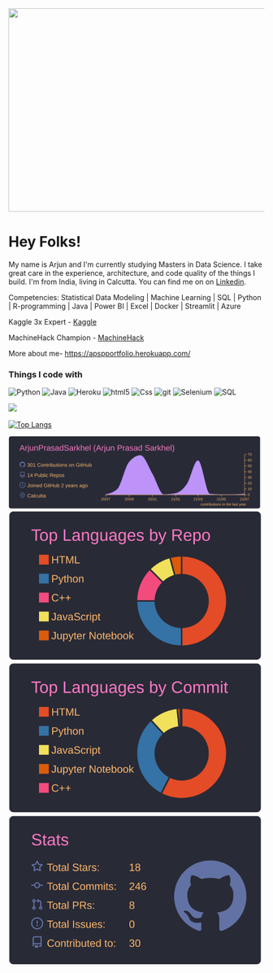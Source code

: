
<img src="https://user-images.githubusercontent.com/49405291/134882927-dd1d4f93-c92f-4777-90ea-d89f9744f4ee.gif" height ="400px" width="1200px">

# Hey Folks!
My name is Arjun and I'm currently studying Masters in Data Science. I take great care in the experience, architecture, and code quality of the things I build. I'm from India, living in Calcutta. You can find me on on [Linkedin](https://www.linkedin.com/in/arjun-prasad-sarkhel-99b80896/).

Competencies: Statistical Data Modeling | Machine Learning | SQL | Python | R-programming | Java | Power BI | Excel | Docker | Streamlit | Azure

Kaggle 3x Expert - [Kaggle](https://www.kaggle.com/arjunprasadsarkhel) 

MachineHack Champion - [MachineHack](https://machinehack.com/user/profile/ui/612351d7e56c8032b78c5dc1)

More about me- https://apspportfolio.herokuapp.com/

<h3>Things I code with</h3>
<p>
  
  <img alt="Python" src="https://img.shields.io/badge/Python-14354C?style=flat-square&logo=python&logoColor=white" />
  <img alt="Java" src="https://img.shields.io/badge/Java-ED8B00?style=flat-square&logo=java&logoColor=white" />
  <img alt="Heroku" src="https://img.shields.io/badge/-Heroku-430098?style=flat-square&logo=heroku&logoColor=white" />
  <img alt="html5" src="https://img.shields.io/badge/-HTML5-E34F26?style=flat-square&logo=html5&logoColor=white" />
  <img alt="Css" src="https://img.shields.io/badge/CSS-239120?&style=for-square&logo=css3&logoColor=white" />
  <img alt="git" src="https://img.shields.io/badge/-Git-CB3837?style=flat-square&logo=git&logoColor=white" />
  <img alt="Selenium" src="https://img.shields.io/badge/-Selenium-green?style=flat-square&logo=Selenium&logoColor=white" />
  <img alt="SQL" src="https://img.shields.io/badge/MySQL-00000F?style=flat-square&logo=mysql&logoColor=white" />
  
</p>

<!---![Anurag's github stats](https://github-readme-stats.vercel.app/api?username=ArjunPrasadSarkhel&show_icons=true&theme=gruvbox)-->

![](https://komarev.com/ghpvc/?username=ArjunPrasadSarkhel&color=blueviolet&style=plastic&label=You+are+one+of+this+:D+Views=)

[![Top Langs](https://github-readme-stats.vercel.app/api/top-langs/?username=ArjunPrasadSarkhel&layout=compact)](https://github.com/anuraghazra/github-readme-stats)

[![](./profile-summary-card-output/dracula/0-profile-details.svg)](https://github.com/ArjunPrasadSarkhel/github-profile-summary-cards)
[![](./profile-summary-card-output/dracula/1-repos-per-language.svg)](https://github.com/ArjunPrasadSarkhel/github-profile-summary-cards)
[![](./profile-summary-card-output/dracula/2-most-commit-language.svg)](https://github.com/ArjunPrasadSarkhel/github-profile-summary-cards)
[![](./profile-summary-card-output/dracula/3-stats.svg)](https://github.com/ArjunPrasadSarkhel/github-profile-summary-cards)


